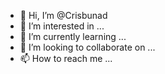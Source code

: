 - 👋 Hi, I’m @Crisbunad
- 👀 I’m interested in ...
- 🌱 I’m currently learning ...
- 💞️ I’m looking to collaborate on ...
- 📫 How to reach me ...

<!---
Crisbunad/Crisbunad is a ✨ special ✨ repository because its `README.md` (this file) appears on your GitHub profile.
You can click the Preview link to take a look at your changes.
--->
